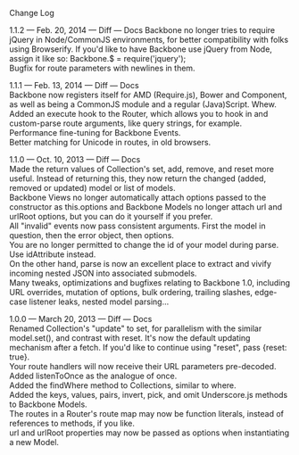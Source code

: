 Change Log

1.1.2 — Feb. 20, 2014 — Diff — Docs 
Backbone no longer tries to require jQuery in Node/CommonJS environments, for better compatibility with folks using Browserify. If you'd like to have Backbone use jQuery from Node, assign it like so: Backbone.$ = require('jquery');  
Bugfix for route parameters with newlines in them.  

1.1.1 — Feb. 13, 2014 — Diff — Docs  
Backbone now registers itself for AMD (Require.js), Bower and Component, as well as being a CommonJS module and a regular (Java)Script. Whew.  
Added an execute hook to the Router, which allows you to hook in and custom-parse route arguments, like query strings, for example.  
Performance fine-tuning for Backbone Events.  
Better matching for Unicode in routes, in old browsers.  

1.1.0 — Oct. 10, 2013 — Diff — Docs  
Made the return values of Collection's set, add, remove, and reset more useful. Instead of returning this, they now return the changed (added, removed or updated) model or list of models.  
Backbone Views no longer automatically attach options passed to the constructor as this.options and Backbone Models no longer attach url and urlRoot options, but you can do it yourself if you prefer.  
All "invalid" events now pass consistent arguments. First the model in question, then the error object, then options.  
You are no longer permitted to change the id of your model during parse. Use idAttribute instead.  
On the other hand, parse is now an excellent place to extract and vivify incoming nested JSON into associated submodels.  
Many tweaks, optimizations and bugfixes relating to Backbone 1.0, including URL overrides, mutation of options, bulk ordering, trailing slashes, edge-case listener leaks, nested model parsing...  

1.0.0 — March 20, 2013 — Diff — Docs  
Renamed Collection's "update" to set, for parallelism with the similar model.set(), and contrast with reset. It's now the default updating mechanism after a fetch. If you'd like to continue using "reset", pass {reset: true}.  
Your route handlers will now receive their URL parameters pre-decoded.  
Added listenToOnce as the analogue of once.  
Added the findWhere method to Collections, similar to where.  
Added the keys, values, pairs, invert, pick, and omit Underscore.js methods to Backbone Models.  
The routes in a Router's route map may now be function literals, instead of references to methods, if you like.  
url and urlRoot properties may now be passed as options when instantiating a new Model.  